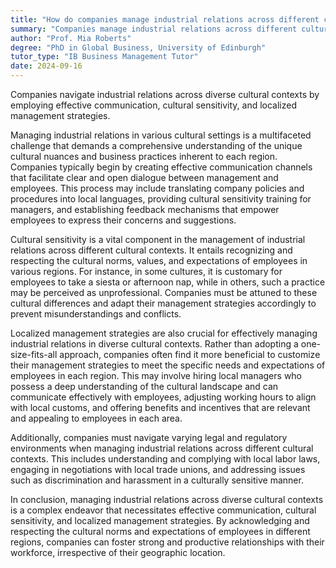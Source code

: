 ```yaml
---
title: "How do companies manage industrial relations across different cultural contexts?"
summary: "Companies manage industrial relations across different cultural contexts through effective communication, cultural sensitivity, and localised management strategies."
author: "Prof. Mia Roberts"
degree: "PhD in Global Business, University of Edinburgh"
tutor_type: "IB Business Management Tutor"
date: 2024-09-16
---
```


Companies navigate industrial relations across diverse cultural contexts by employing effective communication, cultural sensitivity, and localized management strategies.

Managing industrial relations in various cultural settings is a multifaceted challenge that demands a comprehensive understanding of the unique cultural nuances and business practices inherent to each region. Companies typically begin by creating effective communication channels that facilitate clear and open dialogue between management and employees. This process may include translating company policies and procedures into local languages, providing cultural sensitivity training for managers, and establishing feedback mechanisms that empower employees to express their concerns and suggestions.

Cultural sensitivity is a vital component in the management of industrial relations across different cultural contexts. It entails recognizing and respecting the cultural norms, values, and expectations of employees in various regions. For instance, in some cultures, it is customary for employees to take a siesta or afternoon nap, while in others, such a practice may be perceived as unprofessional. Companies must be attuned to these cultural differences and adapt their management strategies accordingly to prevent misunderstandings and conflicts.

Localized management strategies are also crucial for effectively managing industrial relations in diverse cultural contexts. Rather than adopting a one-size-fits-all approach, companies often find it more beneficial to customize their management strategies to meet the specific needs and expectations of employees in each region. This may involve hiring local managers who possess a deep understanding of the cultural landscape and can communicate effectively with employees, adjusting working hours to align with local customs, and offering benefits and incentives that are relevant and appealing to employees in each area.

Additionally, companies must navigate varying legal and regulatory environments when managing industrial relations across different cultural contexts. This includes understanding and complying with local labor laws, engaging in negotiations with local trade unions, and addressing issues such as discrimination and harassment in a culturally sensitive manner.

In conclusion, managing industrial relations across diverse cultural contexts is a complex endeavor that necessitates effective communication, cultural sensitivity, and localized management strategies. By acknowledging and respecting the cultural norms and expectations of employees in different regions, companies can foster strong and productive relationships with their workforce, irrespective of their geographic location.
    